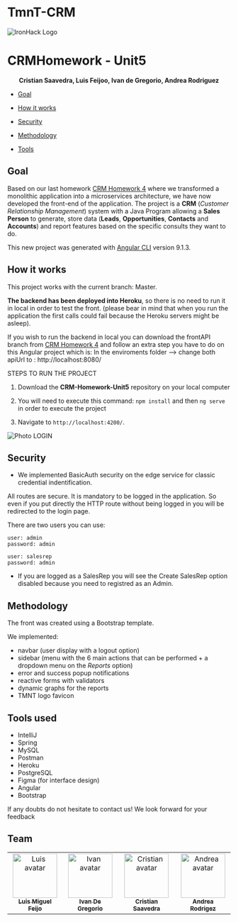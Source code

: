 # TmnT-CRM

![IronHack Logo](https://s3-eu-west-1.amazonaws.com/ih-materials/uploads/upload_d5c5793015fec3be28a63c4fa3dd4d55.png)

# CRMHomework - Unit5

<p align="center"><strong> Cristian Saavedra, Luis Feijoo, Ivan de Gregorio, Andrea Rodriguez</strong></p>

* [Goal](#goal)

* [How it works](#how-it-works)

* [Security](#security)

* [Methodology](#methodology)

* [Tools](#tools)


## <a name="goal"></a>Goal
Based on our last homework [CRM Homework 4](https://github.com/ccsi923/TmnT-CRM-4) where we transformed a monolithic application into a microservices architecture, we have now developed the front-end of the application. The project is a **CRM** (*Customer Relationship Management*) system with a Java Program allowing a **Sales Person** to generate, store data (**Leads**, **Opportunities**, **Contacts** and **Accounts**) and report features based on the specific consults they want to do.

This new project was generated with [Angular CLI](https://github.com/angular/angular-cli) version 9.1.3.

## <a name="how-it-works"></a>How it works

This project works with the current branch: Master.

**The backend has been deployed into Heroku**, so there is no need to run it in local in order to test the front. (please bear in mind that when you run the application the first calls could fail because the Heroku servers might be asleep).

If you wish to run the backend in local you can download the frontAPI branch from [CRM Homework 4](https://github.com/ccsi923/TmnT-CRM-4) and follow an extra step you have to do on this Angular project which is:
In the enviroments folder --> change both apiUrl to : http://localhost:8080/

STEPS TO RUN THE PROJECT

1. Download the **CRM-Homework-Unit5** repository on your local computer

2. You will need to execute this command:
```npm install```
and then
```ng serve``` in order to execute the project

3. Navigate to `http://localhost:4200/`.

![Photo LOGIN](https://i.ibb.co/4VcgM6L/login.png)


## <a name="security"></a>Security
* We implemented BasicAuth security on the edge service for classic credential indentification.

All routes are secure. It is mandatory to be logged in the application. So even if you put directly the HTTP route without being logged in you will be redirected to the login page.

There are two users you can use:

````
user: admin
password: admin

user: salesrep
password: admin
````

* If you are logged as a SalesRep you will see the Create SalesRep option disabled because you need to registred as an Admin.

## <a name="methodology"></a>Methodology

The front was created using a Bootstrap template.

We implemented:
- navbar (user display with a logout option)
- sidebar (menu with the 6 main actions that can be performed + a dropdown menu on the *Reports* option)
- error and success popup notifications
- reactive forms with validators
- dynamic graphs for the reports
- TMNT logo favicon

## <a name="tools"></a>Tools used
- IntelliJ
- Spring
- MySQL
- Postman
- Heroku
- PostgreSQL
- Figma (for interface design)
- Angular
- Bootstrap

If any doubts do not hesitate to contact us! We look forward for your feedback

## Team 
<table>
<td align="center"><a href="https://github.com/luismiguelfeijoo"><img src="https://avatars1.githubusercontent.com/u/54450673?s=400&u=58ff2bef6ab37fd73f17047f011068ffba3c91dd&v=4" width="100px;" alt="Luis avatar"/><br/><sub><b>Luis Miguel Feijo</b></sub></a><br/><a href="https://github.com/luismiguelfeijoo"></a>
<td align="center"><a href="https://github.com/IvanDGregor"><img src="https://avatars1.githubusercontent.com/u/22318386?s=400&u=65b74839b2f9cfbf6e1b636a4dffdf8dfd7541e0&v=4" width="100px;" alt="Ivan avatar"/><br/><sub><b>Ivan De Gregorio</b></sub></a><br/><a href="https://github.com/IvanDGregor"></a>
<td align="center"><a href="https://github.com/ccsi923"><img src="https://avatars2.githubusercontent.com/u/65124499?s=400&v=4" width="100px;" alt="Cristian avatar"/><br/><sub><b>Cristian Saavedra</b></sub></a><br/><a href="https://github.com/ccsi923"></a>
<td align="center"><a href="https://github.com/AndreaRdzPerez"><img src="https://avatars0.githubusercontent.com/u/51881798?s=400&u=b6b7e44b6b90cf8824c72bb2209d4b02e1302e6e&v=4" width="100px;" alt="Andrea avatar"/><br/><sub><b>Andrea Rodrigez</b></sub></a><br/><a href="https://github.com/AndreaRdzPerez"></a>
</table>

